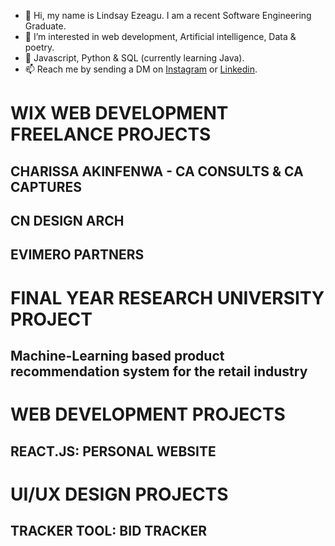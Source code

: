 - 👋 Hi, my name is Lindsay Ezeagu. I am a recent Software Engineering Graduate.
- 👀 I’m interested in web development, Artificial intelligence, Data & poetry.
- 🌱 Javascript, Python & SQL (currently learning Java).
- 📫 Reach me by sending a DM on [Instagram](https://www.instagram.com/lindsay.tech/) or 
[Linkedin](https://www.linkedin.com/in/lindsayezeagu/).

<!---
LindsayEzeagu/LindsayEzeagu is a ✨ special ✨ repository because its `README.md` (this file) appears on your GitHub profile.
You can click the Preview link to take a look at your changes.
--->

# WIX WEB DEVELOPMENT FREELANCE PROJECTS
## CHARISSA AKINFENWA - CA CONSULTS & CA CAPTURES 

## CN DESIGN ARCH 

## EVIMERO PARTNERS 

# FINAL YEAR RESEARCH UNIVERSITY PROJECT 
## Machine-Learning based product recommendation system for the retail industry

# WEB DEVELOPMENT PROJECTS 
## REACT.JS: PERSONAL WEBSITE

# UI/UX DESIGN PROJECTS 
## TRACKER TOOL: BID TRACKER 


